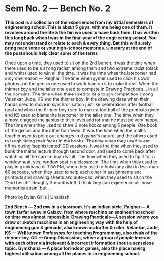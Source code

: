 # Sem No. 2 — Bench No. 2

**This post is a collection of the experiences from my initial semesters of engineering school. This is about 5 guys, with me being one of them. It revolves around the life & the fun we used to have back then. I had written this long back when I was in the final year of the engineering school. You may not understand or relate to each & every thing. But this will surely bring back some of your high-school memories. Glossary at the end of the post should help clear some of the terms**

Once upon a time, they used to sit on the 2nd bench. It was the time when there used to be a strong racism among them and two extreme racist (black and white) used to win all the time. It was the time when the latecomer had only one reason — Palghar. The time when gymer used to click his own photos and the genius one used to work hard on it to make it real. When the thinner boy and the taller one used to compete in Drawing Practicals… in all the domains.
The time when there used to be a tough competition among Velankar, Jude, KS and the thinner boy. In the drawing class when their hands used to move in synchronisation just like celebrations after football goal and when the thinner boy used to make a football of the printouts given and KS used to blame the latecomer or the taller one. The time when they almost dragged the genius to their level and for that he must be very happy. The time when they used to share 2 note books among 5 people. One book of the genius and the other borrowed. It was the time when the maths teacher used to point out changes in d gymer’s nature, and the others used to laugh hiding their faces in the books. The time when they used to eat tiffins during ‘sophisticated’ GD sessions. It was the time when they used to bunk the maths lecture through second door, and used to come back after watching all the carrom boards full. The time when they used to fight for a window seat, yes, window seat in a classroom.
The time when they used to play in gymkhana till 7.00 PM, when they used to finish any dish in less than 60 seconds, when they used to help each other in assignments and printouts and drawing sheets and auto-cad, when they used to sit on the “2nd bench”.
Roughly 3 months left, I think they can experience all those memories again, but…

Photo by Dylan Gillis | Unsplash

**2nd Bench — 2nd row in a classroom. It’s an Indian style.
Palghar — A town far far away in Galaxy, from where reaching an engineering school on time was almost impossible.
Drawing Practicals—A session where you draw or sketch machines in an engineering way with the help of engineering gun & grenade, also known as drafter & roller.
Velankar, Jude, KS — Well known Professors for teaching Programming, also rivals of the thinner boy.
GD — Group Discussion, where a group of people interact with each other via irrelevant & incorrect information about a senseless topic.
Gymkhana — A place for indoor games, also the place having highest utilisation among all the places in an engineering school.**
